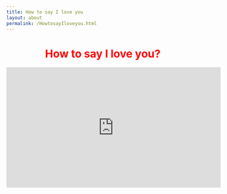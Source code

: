 ```yaml
---
title: How to say I love you
layout: about
permalink: /HowtosayIloveyou.html
---
```

# **<center><font color="red">How to say I love you?</font></center>**

<iframe width="560" height="315" src="https://www.youtube.com/embed/sVYc8LPA570" title="YouTube video player" frameborder="0" allow="accelerometer; autoplay; clipboard-write; encrypted-media; gyroscope; picture-in-picture" allowfullscreen></iframe>
